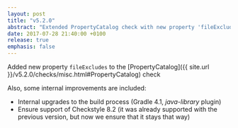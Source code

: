 ```yaml
---
layout: post
title: "v5.2.0"
abstract: "Extended PropertyCatalog check with new property 'fileExcludes'"
date: 2017-07-28 21:40:00 +0100
release: true
emphasis: false
---
```


Added new property `fileExcludes` to the [PropertyCatalog]({{ site.url }}/v5.2.0/checks/misc.html#PropertyCatalog)
check<!--break-->

Also, some internal improvements are included:

- Internal upgrades to the build process (Gradle 4.1, *java-library* plugin)
- Ensure support of Checkstyle 8.2 (it was already supported with the previous version, but now we ensure that it stays
  that way)
